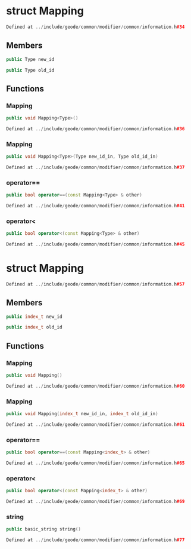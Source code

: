 # struct Mapping

```cpp
Defined at ../include/geode/common/modifier/common/information.h#34
```

## Members

```cpp
public Type new_id

```

```cpp
public Type old_id

```



## Functions

### Mapping

```cpp
public void Mapping<Type>()
```

```cpp
Defined at ../include/geode/common/modifier/common/information.h#36
```

### Mapping

```cpp
public void Mapping<Type>(Type new_id_in, Type old_id_in)
```

```cpp
Defined at ../include/geode/common/modifier/common/information.h#37
```

### operator==

```cpp
public bool operator==(const Mapping<Type> & other)
```

```cpp
Defined at ../include/geode/common/modifier/common/information.h#41
```

### operator<

```cpp
public bool operator<(const Mapping<Type> & other)
```

```cpp
Defined at ../include/geode/common/modifier/common/information.h#45
```



# struct Mapping

```cpp
Defined at ../include/geode/common/modifier/common/information.h#57
```

## Members

```cpp
public index_t new_id

```

```cpp
public index_t old_id

```



## Functions

### Mapping

```cpp
public void Mapping()
```

```cpp
Defined at ../include/geode/common/modifier/common/information.h#60
```

### Mapping

```cpp
public void Mapping(index_t new_id_in, index_t old_id_in)
```

```cpp
Defined at ../include/geode/common/modifier/common/information.h#61
```

### operator==

```cpp
public bool operator==(const Mapping<index_t> & other)
```

```cpp
Defined at ../include/geode/common/modifier/common/information.h#65
```

### operator<

```cpp
public bool operator<(const Mapping<index_t> & other)
```

```cpp
Defined at ../include/geode/common/modifier/common/information.h#69
```

### string

```cpp
public basic_string string()
```

```cpp
Defined at ../include/geode/common/modifier/common/information.h#77
```



